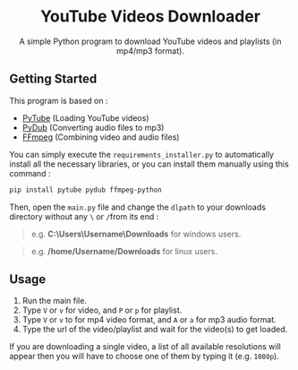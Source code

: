 <h1 align="center">YouTube Videos Downloader</h1>
<p align="center">
A simple Python program to download YouTube videos and playlists (in mp4/mp3 format).
</p>

## Getting Started

This program is based on :
* [PyTube](https://github.com/pytube/pytube) (Loading YouTube videos)
* [PyDub](https://github.com/jiaaro/pydub) (Converting audio files to mp3)
* [FFmpeg](https://github.com/kkroening/ffmpeg-python) (Combining video and audio files)

You can simply execute the `requirements_installer.py` to 
automatically install all the necessary libraries, or you can 
install them manually using this command :
```Bash
pip install pytube pydub ffmpeg-python
```
Then, open the `main.py` file and change the `dlpath` to your downloads directory without any `\` or `/`from its end :
> e.g. **C:\Users\Username\Downloads** for windows users.

> e.g. **/home/Username/Downloads** for linux users.

## Usage
1. Run the main file.
2. Type `V` or `v` for video, and `P` or `p` for playlist.
3. Type `V` or `v` to for mp4 video format, and `A` or `a` for mp3 audio format.
4. Type the url of the video/playlist and wait for the video(s) to get loaded.

If you are downloading a single video, a list of all available
 resolutions will appear then you will have to choose one of 
 them by typing it (e.g. `1080p`).
